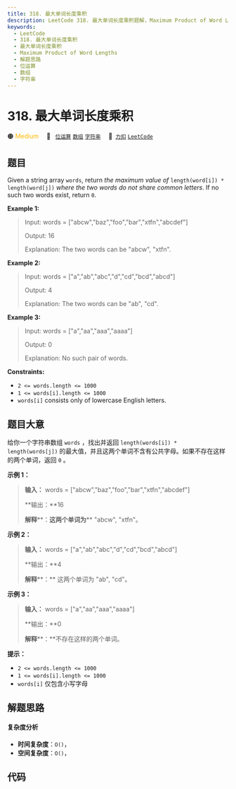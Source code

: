 ```yaml
---
title: 318. 最大单词长度乘积
description: LeetCode 318. 最大单词长度乘积题解，Maximum Product of Word Lengths，包含解题思路、复杂度分析以及完整的 JavaScript 代码实现。
keywords:
  - LeetCode
  - 318. 最大单词长度乘积
  - 最大单词长度乘积
  - Maximum Product of Word Lengths
  - 解题思路
  - 位运算
  - 数组
  - 字符串
---
```


# 318. 最大单词长度乘积

🟠 <font color=#ffb800>Medium</font>&emsp; 🔖&ensp; [`位运算`](/tag/bit-manipulation.md) [`数组`](/tag/array.md) [`字符串`](/tag/string.md)&emsp; 🔗&ensp;[`力扣`](https://leetcode.cn/problems/maximum-product-of-word-lengths) [`LeetCode`](https://leetcode.com/problems/maximum-product-of-word-lengths)

## 题目

Given a string array `words`, return _the maximum value of_ `length(word[i]) *
length(word[j])` _where the two words do not share common letters_. If no such
two words exist, return `0`.



**Example 1:**

> Input: words = ["abcw","baz","foo","bar","xtfn","abcdef"]
> 
> Output: 16
> 
> Explanation: The two words can be "abcw", "xtfn".

**Example 2:**

> Input: words = ["a","ab","abc","d","cd","bcd","abcd"]
> 
> Output: 4
> 
> Explanation: The two words can be "ab", "cd".

**Example 3:**

> Input: words = ["a","aa","aaa","aaaa"]
> 
> Output: 0
> 
> Explanation: No such pair of words.

**Constraints:**

  * `2 <= words.length <= 1000`
  * `1 <= words[i].length <= 1000`
  * `words[i]` consists only of lowercase English letters.


## 题目大意

给你一个字符串数组 `words` ，找出并返回 `length(words[i]) * length(words[j])`
的最大值，并且这两个单词不含有公共字母。如果不存在这样的两个单词，返回 `0` 。



**示例  1：**

> 
> 
> 
> 
> 
> **输入：** words = ["abcw","baz","foo","bar","xtfn","abcdef"]
> 
> **输出：**16 
> 
> **解释****：**这两个单词为**** "abcw", "xtfn"。

**示例 2：**

> 
> 
> 
> 
> 
> **输入：** words = ["a","ab","abc","d","cd","bcd","abcd"]
> 
> **输出：**4 
> 
> **解释****：** 这两个单词为 "ab", "cd"。

**示例 3：**

> 
> 
> 
> 
> 
> **输入：** words = ["a","aa","aaa","aaaa"]
> 
> **输出：**0 
> 
> **解释****：**不存在这样的两个单词。
> 
> 



**提示：**

  * `2 <= words.length <= 1000`
  * `1 <= words[i].length <= 1000`
  * `words[i]` 仅包含小写字母


## 解题思路

#### 复杂度分析

- **时间复杂度**：`O()`，
- **空间复杂度**：`O()`，

## 代码

```javascript

```